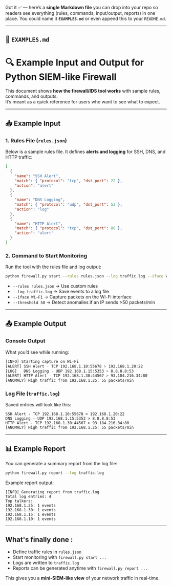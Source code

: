 Got it ✅ — here’s a **single Markdown file** you can drop into your repo so readers see everything (rules, commands, input/output, reports) in one place.
You could name it **`EXAMPLES.md`** or even append this to your `README.md`.

---

## 🔹 `EXAMPLES.md`


# 🔍 Example Input and Output for Python SIEM-like Firewall

This document shows **how the firewall/IDS tool works** with sample rules, commands, and outputs.  
It’s meant as a quick reference for users who want to see what to expect.

---

## 📥 Example Input

### 1. Rules File (`rules.json`)

Below is a sample rules file. It defines **alerts and logging** for SSH, DNS, and HTTP traffic:

```json
[
  {
    "name": "SSH Alert",
    "match": { "protocol": "tcp", "dst_port": 22 },
    "action": "alert"
  },
  {
    "name": "DNS Logging",
    "match": { "protocol": "udp", "dst_port": 53 },
    "action": "log"
  },
  {
    "name": "HTTP Alert",
    "match": { "protocol": "tcp", "dst_port": 80 },
    "action": "alert"
  }
]
````

### 2. Command to Start Monitoring

Run the tool with the rules file and log output:

```bash
python firewall.py start --rules rules.json --log traffic.log --iface Wi-Fi --threshold 50
```

* `--rules rules.json` → Use custom rules
* `--log traffic.log` → Save events to a log file
* `--iface Wi-Fi` → Capture packets on the Wi-Fi interface
* `--threshold 50` → Detect anomalies if an IP sends >50 packets/min

---

## 📤 Example Output

### Console Output

What you’d see while running:

```bash
[INFO] Starting capture on Wi-Fi
[ALERT] SSH Alert - TCP 192.168.1.10:55678 > 192.168.1.20:22
[LOG]   DNS Logging - UDP 192.168.1.15:5353 > 8.8.8.8:53
[ALERT] HTTP Alert - TCP 192.168.1.30:44567 > 93.184.216.34:80
[ANOMALY] High traffic from 192.168.1.25: 55 packets/min
```

### Log File (`traffic.log`)

Saved entries will look like this:

```
SSH Alert - TCP 192.168.1.10:55678 > 192.168.1.20:22
DNS Logging - UDP 192.168.1.15:5353 > 8.8.8.8:53
HTTP Alert - TCP 192.168.1.30:44567 > 93.184.216.34:80
[ANOMALY] High traffic from 192.168.1.25: 55 packets/min
```

---

## 📊 Example Report

You can generate a summary report from the log file:

```bash
python firewall.py report --log traffic.log
```

Example report output:

```
[INFO] Generating report from traffic.log
Total log entries: 4
Top talkers:
192.168.1.25: 1 events
192.168.1.30: 1 events
192.168.1.15: 1 events
192.168.1.10: 1 events
```

---

## What's finally done :

* Define traffic rules in `rules.json`
* Start monitoring with `firewall.py start ...`
* Logs are written to `traffic.log`
* Reports can be generated anytime with `firewall.py report ...`

This gives you a **mini-SIEM-like view** of your network traffic in real-time.

```
